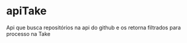 # apiTake
Api que busca repositórios na api do github e os retorna filtrados para processo na Take 
